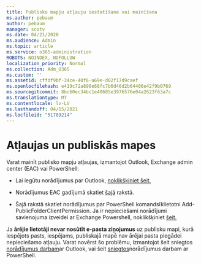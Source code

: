 ```yaml
---
title: Publisko mapju atļauju iestatīšana vai mainīšana
ms.author: pebaum
author: pebaum
manager: scotv
ms.date: 04/21/2020
ms.audience: Admin
ms.topic: article
ms.service: o365-administration
ROBOTS: NOINDEX, NOFOLLOW
localization_priority: Normal
ms.collection: Adm_O365
ms.custom: ''
ms.assetid: cffdf9bf-34ce-40f6-a69e-d02f17d9caef
ms.openlocfilehash: e419c72a890e68fc7b6d40d2b64406e42f9b0769
ms.sourcegitcommit: 8bc60ec34bc1e40685e3976576e04a2623f63a7c
ms.translationtype: MT
ms.contentlocale: lv-LV
ms.lasthandoff: 04/15/2021
ms.locfileid: "51789214"
---
```

# <a name="permissions-and-public-folders"></a>Atļaujas un publiskās mapes

Varat mainīt publisko mapju atļaujas, izmantojot Outlook, Exchange admin center (EAC) vai PowerShell:
  
- Lai iegūtu norādījumus par Outlook, [noklikšķiniet šeit.](https://support.office.com/article/Set-or-change-permissions-for-a-public-folder-b2e0440c-7873-48ec-9ff2-b1a20b723005.aspx)
    
- Norādījumus EAC gadījumā skatiet [šajā](https://technet.microsoft.com/library/jj651147%28v=exchg.150%29.aspx.aspx#Anchor_1) rakstā. 
    
- Šajā rakstā skatiet [](https://technet.microsoft.com/library/bb124743%28v=exchg.160%29.aspx.aspx) norādījumus par PowerShell komandsīklietotni Add-PublicFolderClientPermission. Ja ir nepieciešami norādījumi savienojuma izveidei ar Exchange Powershell, noklikšķiniet [šeit.](https://technet.microsoft.com/library/jj984289%28v=exchg.160%29.aspx.aspx)
    
Ja **ārējie lietotāji nevar nosūtīt e-pasta ziņojumus** uz publisku mapi, kurā iespējots pasts, iespējams, publiskajā mapē nav ārējai pasta piegādei nepieciešamo atļauju. Varat novērst šo problēmu, izmantojot šeit sniegtos [norādījumus darbam](https://technet.microsoft.com/library/aa997560%28v=exchg.150%29.aspx.aspx#Anchor_1)ar Outlook, vai šeit [sniegtos](https://support.microsoft.com/help/2984402/-5.7.1-smtp-550-5.7.1-resolver.rst.authrequired-nondelivery-report-when-external-users-try-to-send-mail-to-mail-enabled-public-folders-in-office-365.aspx)norādījumus darbam ar PowerShell.
  

